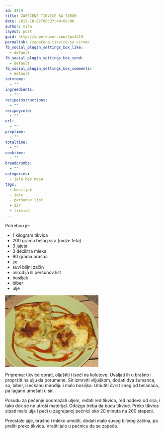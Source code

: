 ```yaml
---
id: 4419
title: ZAPEČENE TIKVICE SA SIROM
date: 2012-10-02T06:27:40+00:00
author: mila
layout: post
guid: http://superkuvar.com/?p=4419
permalink: /zapečene-tikvice-sa-sirom/
fb_social_plugin_settings_box_like:
  - default
fb_social_plugin_settings_box_send:
  - default
fb_social_plugin_settings_box_comments:
  - default
totvreme:
  - ""
ingreedients:
  - ""
recipeinstructions:
  - ""
recipeyield:
  - ""
url:
  - ""
preptime:
  - ""
totaltime:
  - ""
cooktime:
  - ""
breadcrumbs:
  - ""
categories:
  - jela bez mesa
tags:
  - bosiljak
  - jaje
  - peršunov list
  - sir
  - tikvice
---
```

Potrebno je:

  * 1 kilogram tikvica
  * 200 grama belog sira (može feta)
  * 3 jajeta
  * 3 decilitra mleka
  * 60 grama brašna
  * so
  * suvi biljni začin
  * mirođija ili peršunov list
  * bosiljak
  * biber
  * ulje

<img class="alignnone size-medium wp-image-4421" title="Zapecenetikvicesasirom" src="/wp-content/uploads/2012/10/Zapecenetikvicesasirom-e1349081960216-300x229.jpg" alt="" width="300" height="229" /> 

Priprema: tikvice oprati, oljuštiti i iseći na kolutove. Uvaljati ih u brašno i propržiti na ulju da porumene. Sir izmrviti viljuškom, dodati dva žumanca, so, biber, iseckanu mirođiju i malo bosiljka. Umutiti čvrst sneg od belanaca, pa lagano umešati u sir.

Posudu za pečenje podmazati uljem, ređati red tikvica, red nadeva od sira, i tako dok se ne utroši materijal. Odozgo treba da budu tikvice. Preko tikvica sipati malo ulja i peći u zagrejanoj pećnici oko 20 minuta na 200 stepeni.

Preostalo jaje, brašno i mleko umutiti, dodati malo suvog biljnog začina, pa preliti preko tikvica. Vratiti jelo u pećnicu da se zapeče.